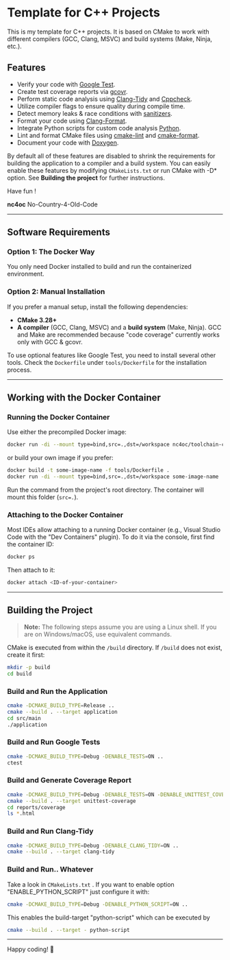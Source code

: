 # Template for C++ Projects

This is my template for C++ projects. It is based on CMake to work with different compilers (GCC, Clang, MSVC) and build systems (Make, Ninja, etc.).

## Features
- Verify your code with [Google Test](https://github.com/google/googletest).
- Create test coverage reports via [gcovr](https://gcovr.com/en/stable/).
- Perform static code analysis using [Clang-Tidy](https://clang.llvm.org/extra/clang-tidy/) and [Cppcheck](http://cppcheck.net/).
- Utilize compiler flags to ensure quality during compile time.
- Detect memory leaks & race conditions with [sanitizers](https://gcc.gnu.org/onlinedocs/gcc/Instrumentation-Options.html).
- Format your code using [Clang-Format](https://clang.llvm.org/docs/ClangFormat.html).
- Integrate Python scripts for custom code analysis [Python](https://www.python.org/).
- Lint and format CMake files using [cmake-lint](https://cmake-format.readthedocs.io/en/latest/cmake-lint.html) and [cmake-format](https://cmake-format.readthedocs.io/en/latest/cmake-format.html).
- Document your code with [Doxygen](https://www.doxygen.nl/).

By default all of these features are disabled to shrink the requirements for building the application to a compiler and a build system.
You can easily enable these features by modifying `CMakeLists.txt` or run CMake with -D* option.
See **Building the project** for further instructions.

Have fun !

**nc4oc** 
No-Country-4-Old-Code

---

## Software Requirements

### Option 1: The Docker Way
You only need Docker installed to build and run the containerized environment.

### Option 2: Manual Installation
If you prefer a manual setup, install the following dependencies:
- **CMake 3.28+**
- **A compiler** (GCC, Clang, MSVC) and a **build system** (Make, Ninja). GCC and Make are recommended because "code coverage" currently works only with GCC & gcovr.

To use optional features like Google Test, you need to install several other tools. Check the `Dockerfile` under `tools/Dockerfile` for the installation process.

---

## Working with the Docker Container

### Running the Docker Container
Use either the precompiled Docker image:
```sh
docker run -di --mount type=bind,src=.,dst=/workspace nc4oc/toolchain-cpp:latest
```
or build your own image if you prefer:
```sh
docker build -t some-image-name -f tools/Dockerfile .
docker run -di --mount type=bind,src=.,dst=/workspace some-image-name
```
Run the command from the project's root directory. The container will mount this folder (`src=.`).

### Attaching to the Docker Container
Most IDEs allow attaching to a running Docker container (e.g., Visual Studio Code with the "Dev Containers" plugin). 
To do it via the console, first find the container ID:
```sh
docker ps
```
Then attach to it:
```sh
docker attach <ID-of-your-container>
```

---

## Building the Project

> **Note:** The following steps assume you are using a Linux shell. If you are on Windows/macOS, use equivalent commands.

CMake is executed from within the `/build` directory. If `/build` does not exist, create it first:
```sh
mkdir -p build
cd build
```

### Build and Run the Application
```sh
cmake -DCMAKE_BUILD_TYPE=Release ..
cmake --build . --target application
cd src/main
./application
```

### Build and Run Google Tests
```sh
cmake -DCMAKE_BUILD_TYPE=Debug -DENABLE_TESTS=ON ..
ctest
```

### Build and Generate Coverage Report
```sh
cmake -DCMAKE_BUILD_TYPE=Debug -DENABLE_TESTS=ON -DENABLE_UNITTEST_COVERAGE=ON ..
cmake --build . --target unittest-coverage
cd reports/coverage
ls *.html
```

### Build and Run Clang-Tidy
```sh
cmake -DCMAKE_BUILD_TYPE=Debug -DENABLE_CLANG_TIDY=ON ..
cmake --build . --target clang-tidy
```

### Build and Run.. Whatever
Take a look in `CMakeLists.txt` .
If you want to enable option "ENABLE_PYTHON_SCRIPT" just configure it with:
```sh
cmake -DCMAKE_BUILD_TYPE=Debug -DENABLE_PYTHON_SCRIPT=ON ..
```
This enables the build-target "python-script" which can be executed by
```sh
cmake --build . --target - python-script
```

---

Happy coding! 🚀

